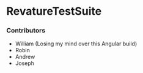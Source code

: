 # RevatureTestSuite
### Contributors

* William (Losing my mind over this Angular build)
* Robin
* Andrew
* Joseph